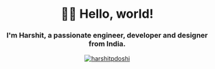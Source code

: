 <h1 align="center">👋🏻 Hello, world!</h1>
<h3 align="center"> I'm Harshit, a passionate engineer, developer and designer from India.</h3>

<p align="center">
  <a href="https://twitter.com/harshitpdoshi" target="blank">
    <img src="https://img.shields.io/twitter/follow/harshitpdoshi?logo=twitter&style=for-the-badge" alt="harshitpdoshi" />
  </a>
</p>

<!--
<p align="center">
  <a align="center" href="https://github.com/HarshitDoshi">
    <img align="center" src="https://github-readme-stats.vercel.app/api?username=HarshitDoshi&show_icons=true&theme=solarized-dark&border_radius=0&count_private=true&include_all_commits=true" />
  </a>
</p>
-->

<!--

- 🔭 I’m currently working on [produktive.co](https://github.com/HarshitDoshi/produktive.co)

- 👯 I’m looking to collaborate on [shunyaek.se](https://github.com/shunyaek)

- 👨‍💻 All of my projects are available at [https://github.com/HarshitDoshi](https://github.com/HarshitDoshi)

- 🎨 My design projects are at [https://dribbble.com/harshitpdoshi](https://dribbble.com/harshitpdoshi)

- 💬 Ask me about **Python, DevOps, Design, React**

- 📫 How to reach me **harshitdoshi719@gmail.com**

- 📄 Know about my experiences at [https://www.linkedin.com/in/harshitpdoshi/](https://www.linkedin.com/in/harshitpdoshi/)

**HarshitDoshi/HarshitDoshi** is a ✨ _special_ ✨ repository because its `README.md` (this file) appears on your GitHub profile.

![](https://github.com/HarshitDoshi/HarshitDoshi/blob/master/cover.jpg)

Here are some ideas to get you started:

- 🔭 I’m currently working on ...
- 🌱 I’m currently learning ...
- 👯 I’m looking to collaborate on ...
- 🤔 I’m looking for help with ...
- 💬 Ask me about ...
- 📫 How to reach me: ...
- 😄 Pronouns: ...
- ⚡ Fun fact: ...
-->
